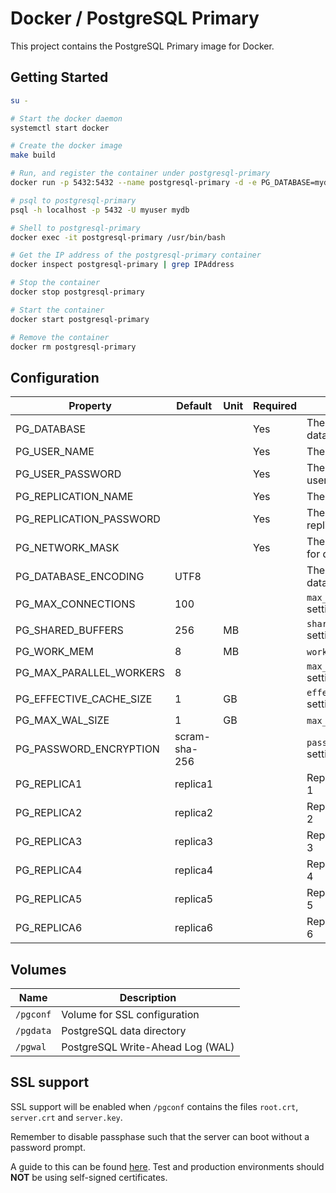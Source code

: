 # Docker / PostgreSQL Primary

This project contains the PostgreSQL Primary image for Docker.

## Getting Started

```bash
su -

# Start the docker daemon
systemctl start docker

# Create the docker image
make build

# Run, and register the container under postgresql-primary
docker run -p 5432:5432 --name postgresql-primary -d -e PG_DATABASE=mydb -e PG_USER_NAME=myuser -e PG_USER_PASSWORD=mypass -e PG_REPLICATION_NAME=repl -e PG_REPLICATION_PASSWORD=replpass -e PG_NETWORK_MASK=172.17.0.0\\/16 docker-pgsql11-primary-centos7

# psql to postgresql-primary
psql -h localhost -p 5432 -U myuser mydb

# Shell to postgresql-primary
docker exec -it postgresql-primary /usr/bin/bash

# Get the IP address of the postgresql-primary container
docker inspect postgresql-primary | grep IPAddress

# Stop the container
docker stop postgresql-primary

# Start the container
docker start postgresql-primary

# Remove the container
docker rm postgresql-primary
```

## Configuration

| Property | Default | Unit | Required | Description |
|----------|---------|------|----------|-------------|
| PG_DATABASE | | | Yes | The name of the database |
| PG_USER_NAME | | | Yes | The user name |
| PG_USER_PASSWORD | | | Yes | The password for the user |
| PG_REPLICATION_NAME | | | Yes | The replication user |
| PG_REPLICATION_PASSWORD | | | Yes | The password for the replication user |
| PG_NETWORK_MASK | | | Yes | The network mask for database access |
| PG_DATABASE_ENCODING | UTF8 | | | The encoding of the database |
| PG_MAX_CONNECTIONS | 100 | | | `max_connections` setting |
| PG_SHARED_BUFFERS | 256 | MB | | `shared_buffers` setting |
| PG_WORK_MEM | 8 | MB | | `work_mem` setting |
| PG_MAX_PARALLEL_WORKERS | 8 | | | `max_parallel_workers` setting |
| PG_EFFECTIVE_CACHE_SIZE | 1 | GB | | `effective_cache_size` setting |
| PG_MAX_WAL_SIZE | 1 | GB | | `max_wal_size` setting |
| PG_PASSWORD_ENCRYPTION | scram-sha-256 | | | `password_encryption` setting |
| PG_REPLICA1 | replica1 | | | Replication slot name 1 |
| PG_REPLICA2 | replica2 | | | Replication slot name 2 |
| PG_REPLICA3 | replica3 | | | Replication slot name 3 |
| PG_REPLICA4 | replica4 | | | Replication slot name 4 |
| PG_REPLICA5 | replica5 | | | Replication slot name 5 |
| PG_REPLICA6 | replica6 | | | Replication slot name 6 |

## Volumes

| Name | Description |
|------|-------------|
| `/pgconf` | Volume for SSL configuration |
| `/pgdata` | PostgreSQL data directory |
| `/pgwal` | PostgreSQL Write-Ahead Log (WAL) |

## SSL support

SSL support will be enabled when `/pgconf` contains the files `root.crt`, `server.crt` and `server.key`.

Remember to disable passphase such that the server can boot without a password prompt.

A guide to this can be found [here](https://www.howtoforge.com/postgresql-ssl-certificates).
Test and production environments should **NOT** be using self-signed certificates.
